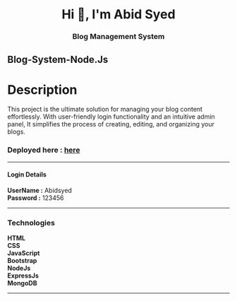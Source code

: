 <h1 align="center">Hi 👋, I'm Abid Syed</h1>
<h3 align="center">Blog Management System</h3>

<h2 align="left">Blog-System-Node.Js</h2>

# Description
This project is the ultimate solution for managing your blog content effortlessly. With user-friendly login functionality and an intuitive admin panel, It simplifies the process of creating, editing, and organizing your blogs. 

 
<h3>Deployed here : <a href="https://mynewproject-abidsyed25.onrender.com/home">here</a></h3>
<hr>
<h4 align="left">Login Details </h4>
<p align="left">
    <b>UserName :</b> Abidsyed <br> <b>Password :</b> 123456<br>
</p>
<hr>


<h3 align="left">Technologies </h3>
<p align="left">
    <b>HTML</b>  <br> <b>CSS</b>   <br> <b>JavaScript</b>  <br> <b>Bootstrap</b> <br> <b>NodeJs</b> <br> <b>ExpressJs</b> <br> <b>MongoDB</b> <br>      
</p>

<hr height="3px">
